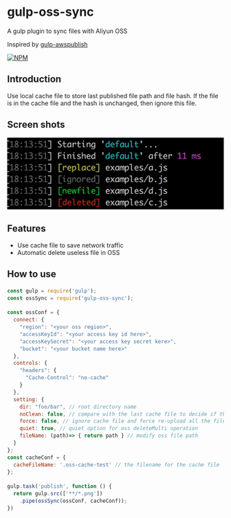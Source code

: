 # gulp-oss-sync
A gulp plugin to sync files with Aliyun OSS

Inspired by [gulp-awspublish](https://github.com/pgherveou/gulp-awspublish)

[![NPM](https://nodei.co/npm/gulp-oss-sync.png?downloads=true&downloadRank=true&stars=true)](https://nodei.co/npm/gulp-oss-sync/)

## Introduction
Use local cache file to store last published file path and file hash. If the file is in the cache file and the hash is unchanged, then ignore this file.

## Screen shots
![screen shot](https://raw.githubusercontent.com/bigmurry/gulp-oss-sync/master/test/capture.jpeg)

## Features
- Use cache file to save network traffic
- Automatic delete useless file in OSS

## How to use

```js
const gulp = require('gulp');
const ossSync = require('gulp-oss-sync');

const ossConf = {
  connect: {
    "region": "<your oss region>",
    "accessKeyId": "<your access key id here>",
    "accessKeySecret": "<your access key secret kere>",
    "bucket": "<your bucket name here>"
  },
  controls: {
    "headers": {
      "Cache-Control": "no-cache"
    }
  },
  setting: {
    dir: "foo/bar", // root directory name
    noClean: false, // compare with the last cache file to decide if the file deletion is need
    force: false, // ignore cache file and force re-upload all the files
    quiet: true, // quiet option for oss deleteMulti operation
    fileName: (path)=> { return path } // modify oss file path
  }
};
const cacheConf = {
  cacheFileName: '.oss-cache-test' // the filename for the cache file
};

gulp.task('publish', function () {
  return gulp.src(['**/*.png'])
    .pipe(ossSync(ossConf, cacheConf));
})

```
